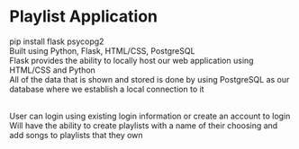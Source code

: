 # Playlist Application
pip install flask psycopg2<br>
Built using Python, Flask, HTML/CSS, PostgreSQL<br>
Flask provides the ability to locally host our web application using HTML/CSS and Python<br>
All of the data that is shown and stored is done by using PostgreSQL as our database where we establish a local connection to it<br><br>

User can login using existing login information or create an account to login<br>
Will have the ability to create playlists with a name of their choosing and add songs to playlists that they own<br>
